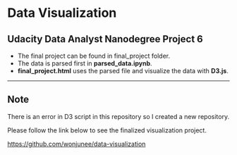 # Data Visualization
## Udacity Data Analyst Nanodegree Project 6
- The final project can be found in final_project folder.
- The data is parsed first in **parsed_data.ipynb**.
- **final_project.html** uses the parsed file and visualize the data with **D3.js**.

---
Note
---------
There is an error in D3 script in this repository so I created a new repository.

Please follow the link below to see the finalized visualization project.

https://github.com/wonjunee/data-visualization
